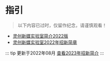 # 指引

> 以下内容已过时，仅留作纪念，请谨慎观看！

- [灵创新媒实验室简介2022版](./about2022)
- [灵创新媒实验室2022年招新简章](./new-to-lcxm)

::: tip
更新于2022年08月  [查看2023年招新简介](../guide2023/)
::: 